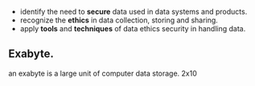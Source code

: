 
- identify the need to **secure** data used in data systems and products.
- recognize the **ethics** in data collection, storing and sharing.
- apply **tools** and **techniques** of data ethics security in handling data.

## Exabyte.

an exabyte is a large unit of computer data storage.
2x10





